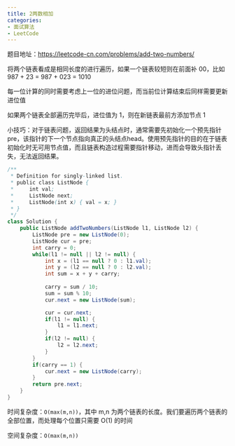 ```yaml
---
title: 2两数相加
categories: 
- 面试算法
- LeetCode
---
```


题目地址：https://leetcode-cn.com/problems/add-two-numbers/

将两个链表看成是相同长度的进行遍历，如果一个链表较短则在前面补 00，比如 987 + 23 = 987 + 023 = 1010

每一位计算的同时需要考虑上一位的进位问题，而当前位计算结束后同样需要更新进位值

如果两个链表全部遍历完毕后，进位值为 1，则在新链表最前方添加节点 1

小技巧：对于链表问题，返回结果为头结点时，通常需要先初始化一个预先指针 pre，该指针的下一个节点指向真正的头结点head。使用预先指针的目的在于链表初始化时无可用节点值，而且链表构造过程需要指针移动，进而会导致头指针丢失，无法返回结果。

```java
/**
 * Definition for singly-linked list.
 * public class ListNode {
 *     int val;
 *     ListNode next;
 *     ListNode(int x) { val = x; }
 * }
 */
class Solution {
    public ListNode addTwoNumbers(ListNode l1, ListNode l2) {
        ListNode pre = new ListNode(0);
        ListNode cur = pre;
        int carry = 0;
        while(l1 != null || l2 != null) {
            int x = (l1 == null ? 0 : l1.val);
            int y = (l2 == null ? 0 : l2.val);
            int sum = x + y + carry;
            
            carry = sum / 10;
            sum = sum % 10;
            cur.next = new ListNode(sum);

            cur = cur.next;
            if(l1 != null) {
                l1 = l1.next;
            }
            if(l2 != null) {
                l2 = l2.next;
            }
        }
        if(carry == 1) {
            cur.next = new ListNode(carry);
        }
        return pre.next;
    }
}
```

时间复杂度：`O(max(m,n))`，其中 m,n 为两个链表的长度。我们要遍历两个链表的全部位置，而处理每个位置只需要 O(1) 的时间

空间复杂度：`O(max(m,n))`

